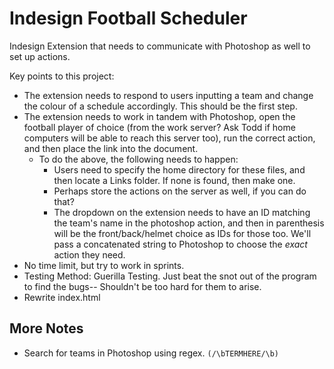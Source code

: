 # Indesign Football Scheduler

Indesign Extension that needs to communicate with Photoshop as well to set up actions.

Key points to this project:
- The extension needs to respond to users inputting a team and change the colour of a schedule accordingly. This should be the first step.
- The extension needs to work in tandem with Photoshop, open the football player of choice (from the work server? Ask Todd if home computers will be able to reach this server too), run the correct action, and then place the link into the document.
    - To do the above, the following needs to happen: 
        - Users need to specify the home directory for these files, and then locate a Links folder. If none is found, then make one.
        - Perhaps store the actions on the server as well, if you can do that?
        - The dropdown on the extension needs to have an ID matching the team's name in the photoshop action, and then in parenthesis will be the front/back/helmet choice as IDs for those too. We'll pass a concatenated string to Photoshop to choose the *exact* action they need.
- No time limit, but try to work in sprints.
- Testing Method: Guerilla Testing. Just beat the snot out of the program to find the bugs-- Shouldn't be too hard for them to arise.
- Rewrite index.html

## More Notes
- Search for teams in Photoshop using regex. `(/\bTERMHERE/\b)`